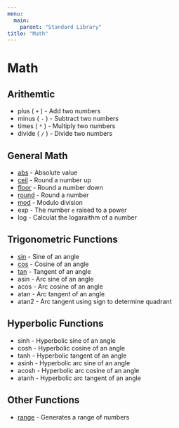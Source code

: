 ```yaml
---
menu:
  main:
    parent: "Standard Library"
title: "Math"
---
```


# Math

## Arithemtic

- plus ( `+` ) - Add two numbers
- minus ( `-` ) - Subtract two numbers
- times ( `*` ) - Multiply two numbers
- divide ( `/` ) - Divide two numbers

## General Math

- [abs](abs) - Absolute value
- [ceil](ceil) - Round a number up 
- [floor](floor) - Round a number down
- [round](round) - Round a number
- [mod](mod) - Modulo division
- exp - The number `e` raised to a power
- log - Calculat the logaraithm of a number

## Trigonometric Functions

- [sin](sin) - Sine of an angle 
- [cos](cos) - Cosine of an angle 
- [tan](tan) - Tangent of an angle 
- asin - Arc sine of an angle
- acos - Arc cosine of an angle
- atan - Arc tangent of an angle
- atan2 - Arc tangent using sign to determine quadrant

## Hyperbolic Functions

- sinh - Hyperbolic sine of an angle
- cosh - Hyperbolic cosine of an angle
- tanh - Hyperbolic tangent of an angle
- asinh - Hyperbolic arc sine of an angle
- acosh - Hyperbolic arc cosine of an angle
- atanh - Hyperbolic arc tangent of an angle

## Other Functions

- [range](range) - Generates a range of numbers